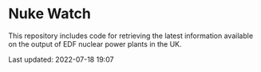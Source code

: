 # Nuke Watch

This repository includes code for retrieving the latest information available on the output of EDF nuclear power plants in the UK.

Last updated: 2022-07-18 19:07